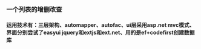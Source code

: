### 一个列表的增删改查
#### 运用技术有：三层架构、automapper、autofac、ui层采用asp.net mvc模式、界面分别尝试了easyui jquery和extjs和ext.net、用的是ef+codefirst创建数据库
